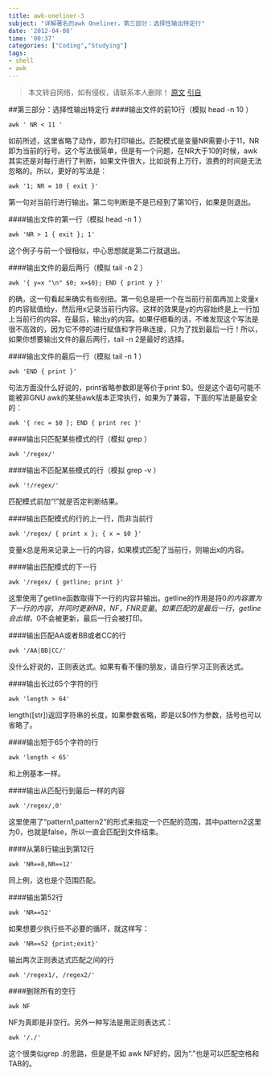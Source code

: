 ```yaml
---
title: awk-oneliner-3
subject: "详解著名的awk Oneliner，第三部分：选择性输出特定行"
date: '2012-04-08'
time: '00:37'
categories: ["Coding","Studying"]
tags:
- shell
- awk
---
```


>本文转自网络，如有侵权，请联系本人删除！
>[原文](http://www.catonmat.net/blog/awk-one-liners-explained-part-three/)
>[引自](http://roylez.herokuapp.com/2010/05/15/awk-oneliner-translation-3.html)

##第三部分：选择性输出特定行
####输出文件的前10行（模拟 head -n 10 ）

	awk ' NR < 11 '

如前所述，这里省略了动作，即为打印输出。匹配模式是变量NR需要小于11，NR即为当前的行号。这个写法很简单，但是有一个问题，在NR大于10的时候，awk其实还是对每行进行了判断，如果文件很大，比如说有上万行，浪费的时间是无法忽略的。所以，更好的写法是：

	awk '1; NR = 10 { exit }'

第一句对当前行进行输出。第二句判断是不是已经到了第10行，如果是则退出。

####输出文件的第一行（模拟 head -n 1 ）

	awk 'NR > 1 { exit }; 1'

这个例子与前一个很相似，中心思想就是第二行就退出。

####输出文件的最后两行（模拟 tail -n 2 ）

	awk '{ y=x "\n" $0; x=$0}; END { print y }'

的确，这一句看起来确实有些别扭。第一句总是把一个在当前行前面再加上变量x的内容赋值给y，然后用x记录当前行内容。这样的效果是y的内容始终是上一行加上当前行的内容。在最后，输出y的内容。如果仔细看的话，不难发现这个写法是很不高效的，因为它不停的进行赋值和字符串连接，只为了找到最后一行！所以，如果你想要输出文件的最后两行，tail -n 2是最好的选择。

####输出文件的最后一行（模拟 tail -n 1 ）

	awk 'END { print }'

句法方面没什么好说的，print省略参数即是等价于print $0。但是这个语句可能不能被非GNU awk的某些awk版本正常执行，如果为了兼容，下面的写法是最安全的：

	awk '{ rec = $0 }; END { print rec }'

####输出只匹配某些模式的行（模拟 grep ）

	awk '/regex/'


####输出不匹配某些模式的行（模拟 grep -v ）

	awk '!/regex/'

匹配模式前加“!”就是否定判断结果。  

####输出匹配模式的行的上一行，而非当前行

	awk '/regex/ { print x }; { x = $0 }'

变量x总是用来记录上一行的内容，如果模式匹配了当前行，则输出x的内容。

####输出匹配模式的下一行

	awk '/regex/ { getline; print }'

这里使用了getline函数取得下一行的内容并输出。getline的作用是将$0的内容置为下一行的内容，并同时更新NR，NF，FNR变量。如果匹配的是最后一行，getline会出错，$0不会被更新，最后一行会被打印。

####输出匹配AA或者BB或者CC的行

	awk '/AA|BB|CC/'

没什么好说的，正则表达式。如果有看不懂的朋友，请自行学习正则表达式。

####输出长过65个字符的行

	awk 'length > 64'

length([str])返回字符串的长度，如果参数省略，即是以$0作为参数，括号也可以省略了。

####输出短于65个字符的行

	awk 'length < 65'

和上例基本一样。

####输出从匹配行到最后一样的内容

	awk '/regex/,0'

这里使用了“pattern1,pattern2”的形式来指定一个匹配的范围，其中pattern2这里为0，也就是false，所以一直会匹配到文件结束。

####从第8行输出到第12行

	awk 'NR==8,NR==12'

同上例，这也是个范围匹配。

####输出第52行

	awk 'NR==52'

如果想要少执行些不必要的循环，就这样写：

	awk 'NR==52 {print;exit}'

输出两次正则表达式匹配之间的行

	awk '/regex1/, /regex2/'


####删除所有的空行

	awk NF

NF为真即是非空行。另外一种写法是用正则表达式：

	awk '/./'

这个很类似grep .的思路，但是是不如	awk NF好的，因为“.”也是可以匹配空格和TAB的。